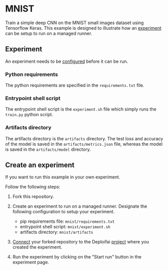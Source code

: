 # MNIST

Train a simple deep CNN on the MNIST small images dataset using Tensorflow Keras.
This example is designed to illustrate how an 
[experiment](https://docs.deploif.ai/cloud-services/experiments/overview)
can be setup to run on a managed runner.

## Experiment

An experiment needs to be 
[configured](https://docs.deploif.ai/cloud-services/experiments/setup)
before it can be run.

### Python requirements

The python requirements are specified in the `requirements.txt` file.

### Entrypoint shell script

The entrypoint shell script is the `experiment.sh` file
which simply runs the `train.py` python script.

### Artifacts directory

The artifacts directory is the `artifacts` directory.
The test loss and accuracy of the model is saved in the `artifacts/metrics.json` file,
whereas the model is saved in the `artifacts/model` directory.

## Create an experiment

If you want to run this example in your own experiment.

Follow the following steps:

1. Fork this repository.
 
2. Create an experiment to run on a managed runner.
    Designate the following configuration to setup your experiment.
    - pip requirements file: `mnist/requirements.txt`
    - entrypoint shell script: `mnist/experiment.sh`
    - artifacts directory: `mnist/artifacts`

3. [Connect](https://docs.deploif.ai/projects/overview#how-to-connect-to-a-github-repository) your forked repository to the Deploifai [project](https://docs.deploif.ai/projects/overview) where you created the experiment.

4. Run the experiment by clicking on the "Start run" button in the experiment page.
